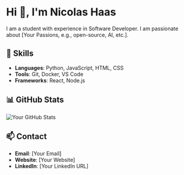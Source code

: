 # Hi 👋, I'm Nicolas Haas

I am a student with experience in Software Developer. I am passionate about [Your Passions, e.g., open-source, AI, etc.].

## 🌟 Skills
- **Languages**: Python, JavaScript, HTML, CSS
- **Tools**: Git, Docker, VS Code
- **Frameworks**: React, Node.js

## 📊 GitHub Stats
![Your GitHub Stats](https://github-readme-stats.vercel.app/api?username=YourUsername&show_icons=true&theme=dark)

## 📫 Contact
- **Email**: [Your Email]
- **Website**: [Your Website]
- **LinkedIn**: [Your LinkedIn URL]
